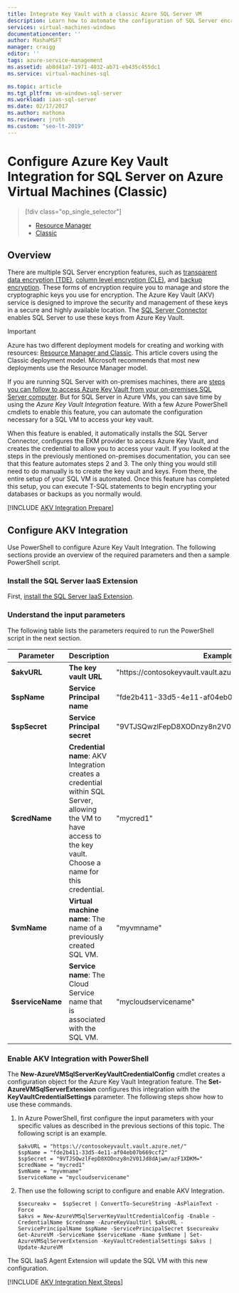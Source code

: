 ```yaml
---
title: Integrate Key Vault with a classic Azure SQL Server VM 
description: Learn how to automate the configuration of SQL Server encryption for use with Azure Key Vault. This topic explains how to use Azure Key Vault Integration with SQL Server virtual machines create in the classic deployment model.
services: virtual-machines-windows
documentationcenter: ''
author: MashaMSFT
manager: craigg
editor: ''
tags: azure-service-management
ms.assetid: ab8d41a7-1971-4032-ab71-eb435c455dc1
ms.service: virtual-machines-sql

ms.topic: article
ms.tgt_pltfrm: vm-windows-sql-server
ms.workload: iaas-sql-server
ms.date: 02/17/2017
ms.author: mathoma
ms.reviewer: jroth
ms.custom: "seo-lt-2019"
---
```

# Configure Azure Key Vault Integration for SQL Server on Azure Virtual Machines (Classic)
> [!div class="op_single_selector"]
> * [Resource Manager](../../../azure-sql/virtual-machines/windows/azure-key-vault-integration-configure.md)
> * [Classic](../classic/ps-sql-keyvault.md)
> 
> 

## Overview
There are multiple SQL Server encryption features, such as [transparent data encryption (TDE)](https://msdn.microsoft.com/library/bb934049.aspx), [column level encryption (CLE)](https://msdn.microsoft.com/library/ms173744.aspx), and [backup encryption](https://msdn.microsoft.com/library/dn449489.aspx). These forms of encryption require you to manage and store the cryptographic keys you use for encryption. The Azure Key Vault (AKV) service is designed to improve the security and management of these keys in a secure and highly available location. The [SQL Server Connector](https://www.microsoft.com/download/details.aspx?id=45344) enables SQL Server to use these keys from Azure Key Vault.

> [!IMPORTANT] 
> Azure has two different deployment models for creating and working with resources: [Resource Manager and Classic](../../../azure-resource-manager/management/deployment-models.md). This article covers using the Classic deployment model. Microsoft recommends that most new deployments use the Resource Manager model.

If you are running SQL Server with on-premises machines, there are [steps you can follow to access Azure Key Vault from your on-premises SQL Server computer](https://msdn.microsoft.com/library/dn198405.aspx). But for SQL Server in Azure VMs, you can save time by using the *Azure Key Vault Integration* feature. With a few Azure PowerShell cmdlets to enable this feature, you can automate the configuration necessary for a SQL VM to access your key vault.

When this feature is enabled, it automatically installs the SQL Server Connector, configures the EKM provider to access Azure Key Vault, and creates the credential to allow you to access your vault. If you looked at the steps in the previously mentioned on-premises documentation, you can see that this feature automates steps 2 and 3. The only thing you would still need to do manually is to create the key vault and keys. From there, the entire setup of your SQL VM is automated. Once this feature has completed this setup, you can execute T-SQL statements to begin encrypting your databases or backups as you normally would.

[!INCLUDE [AKV Integration Prepare](../../../../includes/virtual-machines-sql-server-akv-prepare.md)]

## Configure AKV Integration
Use PowerShell to configure Azure Key Vault Integration. The following sections provide an overview of the required parameters and then a sample PowerShell script.

### Install the SQL Server IaaS Extension
First, [install the SQL Server IaaS Extension](../classic/sql-server-agent-extension.md).

### Understand the input parameters
The following table lists the parameters required to run the PowerShell script in the next section.

| Parameter | Description | Example |
| --- | --- | --- |
| **$akvURL** |**The key vault URL** |"https:\//contosokeyvault.vault.azure.net/" |
| **$spName** |**Service Principal name** |"fde2b411-33d5-4e11-af04eb07b669ccf2" |
| **$spSecret** |**Service Principal secret** |"9VTJSQwzlFepD8XODnzy8n2V01Jd8dAjwm/azF1XDKM=" |
| **$credName** |**Credential name**: AKV Integration creates a credential within SQL Server, allowing the VM to have access to the key vault. Choose a name for this credential. |"mycred1" |
| **$vmName** |**Virtual machine name**: The name of a previously created SQL VM. |"myvmname" |
| **$serviceName** |**Service name**: The Cloud Service name that is associated with the SQL VM. |"mycloudservicename" |

### Enable AKV Integration with PowerShell
The **New-AzureVMSqlServerKeyVaultCredentialConfig** cmdlet creates a configuration object for the Azure Key Vault Integration feature. The **Set-AzureVMSqlServerExtension** configures this integration with the **KeyVaultCredentialSettings** parameter. The following steps show how to use these commands.

1. In Azure PowerShell, first configure the input parameters with your specific values as described in the previous sections of this topic. The following script is an example.

    ```azurepowershell
    $akvURL = "https:\//contosokeyvault.vault.azure.net/"
    $spName = "fde2b411-33d5-4e11-af04eb07b669ccf2"
    $spSecret = "9VTJSQwzlFepD8XODnzy8n2V01Jd8dAjwm/azF1XDKM="
    $credName = "mycred1"
    $vmName = "myvmname"
    $serviceName = "mycloudservicename"
    ```

2. Then use the following script to configure and enable AKV Integration.

    ```azurepowershell
    $secureakv =  $spSecret | ConvertTo-SecureString -AsPlainText -Force
    $akvs = New-AzureVMSqlServerKeyVaultCredentialConfig -Enable -CredentialName $credname -AzureKeyVaultUrl $akvURL -ServicePrincipalName $spName -ServicePrincipalSecret $secureakv
    Get-AzureVM -ServiceName $serviceName -Name $vmName | Set-AzureVMSqlServerExtension -KeyVaultCredentialSettings $akvs | Update-AzureVM
    ```

The SQL IaaS Agent Extension will update the SQL VM with this new configuration.

[!INCLUDE [AKV Integration Next Steps](../../../../includes/virtual-machines-sql-server-akv-next-steps.md)]

